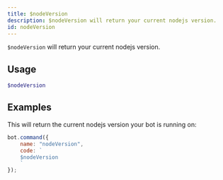 ```yaml
---
title: $nodeVersion
description: $nodeVersion will return your current nodejs version.
id: nodeVersion
---
```


`$nodeVersion` will return your current nodejs version.

## Usage

```php
$nodeVersion
```

## Examples

This will return the current nodejs version your bot is running on:

```javascript
bot.command({
    name: "nodeVersion",
    code: `
    $nodeVersion
    `
});
```